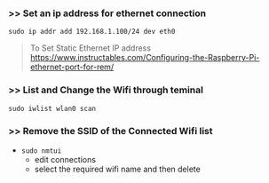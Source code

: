 ### >> Set an ip address for ethernet connection

`sudo ip addr add 192.168.1.100/24 dev eth0`

>To Set Static Ethernet IP address
> https://www.instructables.com/Configuring-the-Raspberry-Pi-ethernet-port-for-rem/



### >> List and Change the Wifi through teminal

`sudo iwlist wlan0 scan`


### >> Remove the SSID of the Connected Wifi list

- `sudo nmtui`
	- edit connections
	- select the required wifi name and then delete



